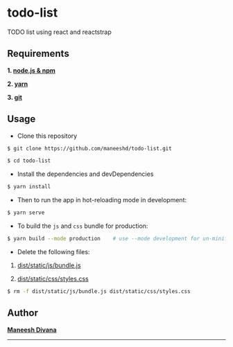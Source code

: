 # todo-list
TODO list using react and reactstrap

## Requirements

**1. [node.js & npm](https://nodejs.org/en/)**

**2. [yarn](https://yarnpkg.com/en/)**

**3. [git](https://git-scm.com/)**

## Usage

- Clone this repository

```bash
$ git clone https://github.com/maneeshd/todo-list.git

$ cd todo-list
```

- Install the dependencies and devDependencies

```bash
$ yarn install
```

- Then to run the app in hot-reloading mode in development:

```bash
$ yarn serve
```

- To build the `js` and `css` bundle for production:

```bash
$ yarn build --mode production    # use --mode development for un-minified large bundles and source maps
```

- Delete the following files:

1. [dist/static/js/bundle.js](dist/static/js/bundle.js)

2. [dist/static/css/styles.css](dist/static/js/styles.css)

```bash
$ rm -f dist/static/js/bundle.js dist/static/css/styles.css
```

## Author

**[Maneesh Divana](mailto:maneeshd77@gmail.com)**

-----
